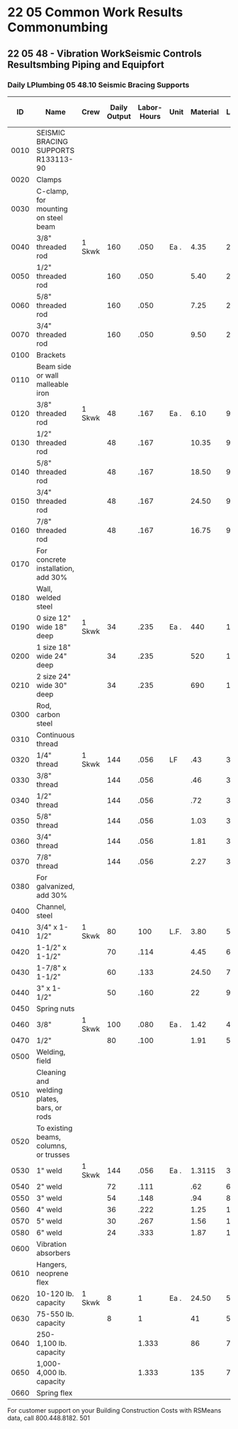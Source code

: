 # 22 05 Common Work Results Commonumbing

## 22 05 48 - Vibration WorkSeismic Controls Resultsmbing Piping and Equipfort

### Daily LPlumbing 05 48.10 Seismic Bracing Supports

| ID   | Name                                                                 | Crew   | Daily Output | Labor-Hours | Unit   | Material | Labor  | Equipment | Total   | Total Incl O&P |
|------|----------------------------------------------------------------------|--------|--------------|-------------|--------|----------|--------|-----------|---------|----------------|
| 0010 | SEISMIC BRACING SUPPORTS R133113-90                                  |        |              |             |        |          |        |           |         |                |
| 0020 | Clamps                                                               |        |              |             |        |          |        |           |         |                |
| 0030 | C-clamp, for mounting on steel beam                                  |        |              |             |        |          |        |           |         |                |
| 0040 | 3/8" threaded rod                                                    | 1 Skwk | 160          | .050        | Ea .   | 4.35     | 2.95   |           | 7.30    | 9.20           |
| 0050 | 1/2" threaded rod                                                    |        | 160          | .050        |        | 5.40     | 2.95   |           | 8.35    | 10.35          |
| 0060 | 5/8" threaded rod                                                    |        | 160          | .050        |        | 7.25     | 2.95   |           | 10.20   | 12.40          |
| 0070 | 3/4" threaded rod                                                    |        | 160          | .050        |        | 9.50     | 2.95   |           | 12.45   | 14.85          |
| 0100 | Brackets                                                             |        |              |             |        |          |        |           |         |                |
| 0110 | Beam side or wall malleable iron                                     |        |              |             |        |          |        |           |         |                |
| 0120 | 3/8" threaded rod                                                    | 1 Skwk | 48           | .167        | Ea .   | 6.10     | 9.80   |           | 15.90   | 21.50          |
| 0130 | 1/2" threaded rod                                                    |        | 48           | .167        |        | 10.35    | 9.80   |           | 20.15   | 26             |
| 0140 | 5/8" threaded rod                                                    |        | 48           | .167        |        | 18.50    | 9.80   |           | 28.30   | 35.50          |
| 0150 | 3/4" threaded rod                                                    |        | 48           | .167        |        | 24.50    | 9.80   |           | 34.30   | 41.50          |
| 0160 | 7/8" threaded rod                                                    |        | 48           | .167        |        | 16.75    | 9.80   |           | 26.55   | 33             |
| 0170 | For concrete installation, add 30%                                   |        |              |             |        |          |        |           |         |                |
| 0180 | Wall, welded steel                                                   |        |              |             |        |          |        |           |         |                |
| 0190 | 0 size 12" wide 18" deep                                             | 1 Skwk | 34           | .235        | Ea .   | 440      | 13.85  |           | 453.85  | 505            |
| 0200 | 1 size 18" wide 24" deep                                             |        | 34           | .235        |        | 520      | 13.85  |           | 533.85  | 595            |
| 0210 | 2 size 24" wide 30" deep                                             |        | 34           | .235        |        | 690      | 13.85  |           | 703.85  | 780            |
| 0300 | Rod, carbon steel                                                    |        |              |             |        |          |        |           |         |                |
| 0310 | Continuous thread                                                    |        |              |             |        |          |        |           |         |                |
| 0320 | 1/4" thread                                                          | 1 Skwk | 144          | .056        | LF     | .43      | 3.27   |           | 3.70    | 5.40           |
| 0330 | 3/8" thread                                                          |        | 144          | .056        |        | .46      | 3.27   |           | 3.73    | 5.40           |
| 0340 | 1/2" thread                                                          |        | 144          | .056        |        | .72      | 3.27   |           | 3.99    | 5.70           |
| 0350 | 5/8" thread                                                          |        | 144          | .056        |        | 1.03     | 3.27   |           | 4.30    | 6.05           |
| 0360 | 3/4" thread                                                          |        | 144          | .056        |        | 1.81     | 3.27   |           | 5.08    | 6.90           |
| 0370 | 7/8" thread                                                          |        | 144          | .056        |        | 2.27     | 3.27   |           | 5.54    | 7.40           |
| 0380 | For galvanized, add 30%                                              |        |              |             |        |          |        |           |         |                |
| 0400 | Channel, steel                                                       |        |              |             |        |          |        |           |         |                |
| 0410 | 3/4" x 1-1/2"                                                        | 1 Skwk | 80           | 100         | L.F.   | 3.80     | 5.90   |           | 9.70    | 13.05          |
| 0420 | 1-1/2" x 1-1/2"                                                      |        | 70           | .114        |        | 4.45     | 6.75   |           | 11.20   | 15             |
| 0430 | 1-7/8" x 1-1/2"                                                      |        | 60           | .133        |        | 24.50    | 7.85   |           | 32.35   | 39             |
| 0440 | 3" x 1-1/2"                                                          |        | 50           | .160        |        | 22       | 9.40   |           | 31.40   | 38             |
| 0450 | Spring nuts                                                          |        |              |             |        |          |        |           |         |                |
| 0460 | 3/8"                                                                 | 1 Skwk | 100          | .080        | Ea .   | 1.42     | 4.71   |           | 6.13    | 8.65           |
| 0470 | 1/2"                                                                 |        | 80           | .100        |        | 1.91     | 5.90   |           | 7.81    | 10.95          |
| 0500 | Welding, field                                                       |        |              |             |        |          |        |           |         |                |
| 0510 | Cleaning and welding plates, bars, or rods                           |        |              |             |        |          |        |           |         |                |
| 0520 | To existing beams, columns, or trusses                               |        |              |             |        |          |        |           |         |                |
| 0530 | 1" weld                                                              | 1 Skwk | 144          | .056        | Ea .   | 1.3115   | 3.27   |           | 3.58    | 5.25           |
| 0540 | 2" weld                                                              |        | 72           | .111        |        | .62      | 6.55   |           | 7.17    | 10.55          |
| 0550 | 3" weld                                                              |        | 54           | .148        |        | .94      | 8.75   |           | 9.69    | 14.15          |
| 0560 | 4" weld                                                              |        | 36           | .222        |        | 1.25     | 13.10  |           | 14.35   | 213            |
| 0570 | 5" weld                                                              |        | 30           | .267        |        | 1.56     | 15.70  |           | 17.26   | 25             |
| 0580 | 6" weld                                                              |        | 24           | .333        |        | 1.87     | 19.65  |           | 21.52   | 31.50          |
| 0600 | Vibration absorbers                                                  |        |              |             |        |          |        |           |         |                |
| 0610 | Hangers, neoprene flex                                               |        |              |             |        |          |        |           |         |                |
| 0620 | 10-120 lb. capacity                                                  | 1 Skwk | 8            | 1           | Ea .   | 24.50    | 59     |           | 83.50   | 116            |
| 0630 | 75-550 lb. capacity                                                  |        | 8            | 1           |        | 41       | 59     |           | 100     | 134            |
| 0640 | 250-1,100 lb. capacity                                               |        |              | 1.333       |        | 86       | 78.50  |           | 164.50  | 213            |
| 0650 | 1,000-4,000 lb. capacity                                             |        |              | 1.333       |        | 135      | 78.50  |           | 213.50  | 267            |
| 0660 | Spring flex                                                          |        |              |             |        |          |        |           |         |                |

For customer support on your Building Construction Costs with RSMeans data, call 800.448.8182. 501